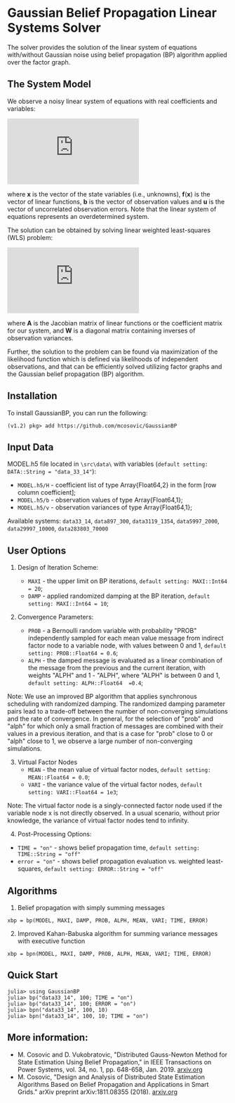 # Gaussian Belief Propagation Linear Systems Solver
The solver provides the solution of the linear system of equations with/without Gaussian noise using belief propagation (BP) algorithm applied over the factor graph.

## The System Model
We observe a noisy linear system of equations with real coefficients and variables:

![equation](https://latex.codecogs.com/gif.latex?%5Ctextbf%7Bb%7D%20%3D%20%5Ctextbf%7Bf%7D%28%5Ctextbf%7Bx%7D%29%20&plus;%20%5Ctextbf%7Bu%7D)

where **x** is the vector of the state variables (i.e., unknowns), **f**(**x**) is the vector of linear functions, **b** is the vector of observation values and **u** is the vector of uncorrelated observation errors. Note that the linear system of equations represents an overdetermined system.

The solution can be obtained by solving linear weighted least-squares (WLS) problem:

![wls](https://latex.codecogs.com/gif.latex?%28%5Ctextbf%7BA%7D%5ET%5Ctextbf%7BW%7D%5Ctextbf%7BA%7D%29%5Ctextbf%7Bx%7D%3D%5Ctextbf%7BA%7D%5ET%5Ctextbf%7BW%7D%5Ctextbf%7Bb%7D)

where **A** is the Jacobian matrix of linear functions or the coefficient  matrix for our system, and **W** is a diagonal matrix containing inverses of observation variances.

Further, the solution to the problem can be found via maximization of the likelihood function which is defined via likelihoods of independent observations, and that can be efficiently solved utilizing factor graphs and the Gaussian belief propagation (BP) algorithm.

## Installation
To install GaussianBP, you can run the following:
```
(v1.2) pkg> add https://github.com/mcosovic/GaussianBP
```

## Input Data
MODEL.h5 file located in `\src\data\` with variables (`default setting: DATA::String = "data_33_14"`):
- `MODEL.h5/H` - coefficient list of type Array{Float64,2} in the form [row column coefficient];
- `MODEL.h5/b` - observation values of type Array{Float64,1};
- `MODEL.h5/v` - observation variances of type Array{Float64,1};

Available systems: `data33_14`, `data897_300`, `data3119_1354`, `data5997_2000`, `data29997_10000`, `data283803_70000`

 ## User Options
1. Design of Iteration Scheme:
   - `MAXI` - the upper limit on BP iterations, `default setting: MAXI::Int64 = 20`;
   - `DAMP` - applied randomized damping at the BP iteration, `default setting: MAXI::Int64 = 10`;


2. Convergence Parameters:
   - `PROB` - a Bernoulli random variable with probability "PROB" independently sampled for each mean value message from indirect factor node to a variable node, with values between 0 and 1, `default setting: PROB::Float64 = 0.6`;
   - `ALPH` - the damped message is evaluated as a linear combination of the message from the previous and the current iteration, with weights "ALPH" and 1 - "ALPH", where "ALPH" is between 0 and 1, `default setting: ALPH::Float64  =0.4`;

Note: We use an improved BP algorithm that applies synchronous scheduling  with randomized damping. The randomized damping parameter pairs lead to a trade-off between the number of non-converging simulations and the rate of convergence. In general, for the selection of "prob" and "alph" for which only a small fraction of messages are combined with their values in a previous iteration, and that is a case for "prob" close to 0 or "alph" close to 1, we observe a large number of non-converging simulations.

3. Virtual Factor Nodes
   - `MEAN` - the mean value of virtual factor nodes, `default setting: MEAN::Float64 = 0.0`;
   - `VARI` - the variance value of the virtual factor nodes, `default setting: VARI::Float64 = 1e3`;

Note: The virtual factor node is a singly-connected factor node used if the variable node x is not directly observed. In a usual scenario, without prior knowledge, the variance of virtual factor nodes tend to infinity.

4. Post-Processing Options:
  - `TIME = "on"` - shows belief propagation time, `default setting: TIME::String = "off"`
  - `error = "on"` - shows belief propagation evaluation vs. weighted least-squares, `default setting: ERROR::String = "off"`

## Algorithms
1. Belief propagation with simply summing messages
```
xbp = bp(MODEL, MAXI, DAMP, PROB, ALPH, MEAN, VARI; TIME, ERROR)
```

2. Improved Kahan-Babuska algorithm for summing variance messages with executive function
```
xbp = bpn(MODEL, MAXI, DAMP, PROB, ALPH, MEAN, VARI; TIME, ERROR)
```

## Quick Start
```
julia> using GaussianBP
julia> bp("data33_14", 100; TIME = "on")
julia> bp("data33_14", 100; ERROR = "on")
julia> bpn("data33_14", 100, 10)
julia> bpn("data33_14", 100, 10; TIME = "on")
```

## More information:
- M. Cosovic and D. Vukobratovic, "Distributed Gauss-Newton Method for State Estimation Using Belief Propagation," in IEEE Transactions on  Power Systems, vol. 34, no. 1, pp. 648-658, Jan. 2019. [arxiv.org](https://arxiv.org/pdf/1702.05781.pdf)
- M. Cosovic, "Design and Analysis of Distributed State Estimation Algorithms Based on Belief Propagation and Applications in Smart Grids." arXiv preprint arXiv:1811.08355 (2018). [arxiv.org](https://arxiv.org/pdf/1811.08355.pdf)
